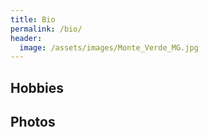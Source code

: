 ```yaml
---
title: Bio
permalink: /bio/
header:
  image: /assets/images/Monte_Verde_MG.jpg
---
```









## Hobbies






## Photos
